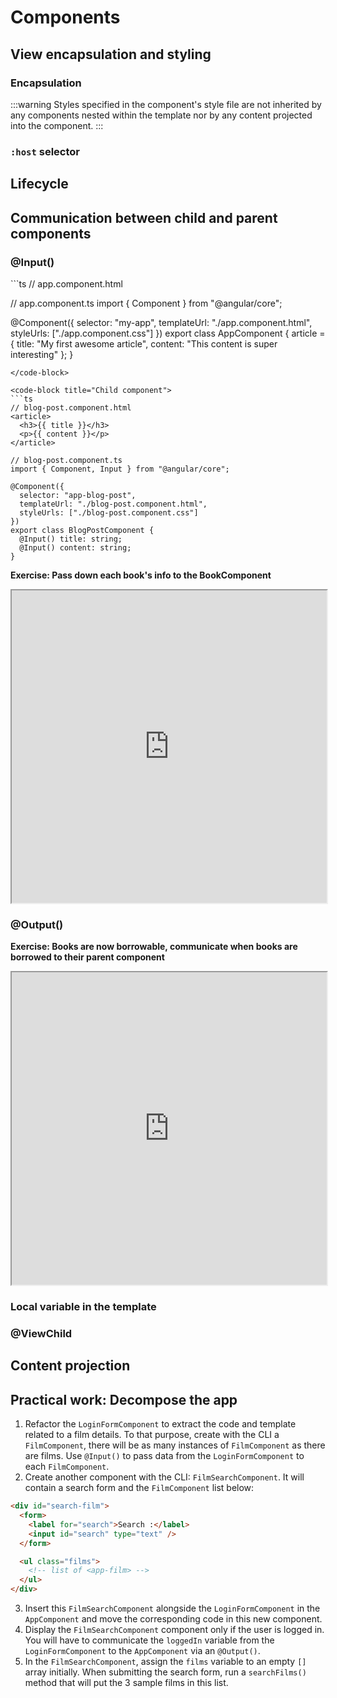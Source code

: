 # Components

## View encapsulation and styling

### Encapsulation

:::warning
Styles specified in the component's style file are not inherited by any components nested within the template nor by any content projected into the component.
:::

### `:host` selector

## Lifecycle

## Communication between child and parent components

### @Input()
<code-group>
<code-block title="Parent component">
```ts
// app.component.html
<app-blog-post [title]="article.title" [content]="article.content"><app-blog-post>

// app.component.ts
import { Component } from "@angular/core";

@Component({
  selector: "my-app",
  templateUrl: "./app.component.html",
  styleUrls: ["./app.component.css"]
})
export class AppComponent {
  article = {
    title: "My first awesome article",
    content: "This content is super interesting"
  };
}
```
</code-block>

<code-block title="Child component">
```ts
// blog-post.component.html
<article>
  <h3>{{ title }}</h3>
  <p>{{ content }}</p>
</article>

// blog-post.component.ts
import { Component, Input } from "@angular/core";

@Component({
  selector: "app-blog-post",
  templateUrl: "./blog-post.component.html",
  styleUrls: ["./blog-post.component.css"]
})
export class BlogPostComponent {
  @Input() title: string;
  @Input() content: string;
}
```
</code-block>
</code-group>

**Exercise: Pass down each book's info to the BookComponent**
<iframe height='500' width='100%' src="https://stackblitz.com/edit/angular-input-training?ctl=1&embed=1&file=src/app/book/book.component.ts&hideNavigation=1"></iframe>

### @Output()



**Exercise: Books are now borrowable, communicate when books are borrowed to their parent component**
<iframe height='500' width='100%' src="https://stackblitz.com/edit/angular-output-training?ctl=1&embed=1&file=src/app/book/book.component.html&hideNavigation=1"></iframe>

### Local variable in the template

### @ViewChild

## Content projection

## Practical work: Decompose the app
1. Refactor the `LoginFormComponent` to extract the code and template related to a film details. To that purpose, create with the CLI a `FilmComponent`, there will be as many instances of `FilmComponent` as there are films. Use `@Input()` to pass data from the `LoginFormComponent` to each `FilmComponent`.
2. Create another component with the CLI: `FilmSearchComponent`. It will contain a search form and the `FilmComponent` list below:

```html
<div id="search-film">
  <form>
    <label for="search">Search :</label>
    <input id="search" type="text" />
  </form>

  <ul class="films">
    <!-- list of <app-film> -->
  </ul>
</div>
```

3. Insert this `FilmSearchComponent` alongside the `LoginFormComponent` in the `AppComponent` and move the corresponding code in this new component.
4. Display the `FilmSearchComponent` component only if the user is logged in. You will have to communicate the `loggedIn` variable from the `LoginFormComponent` to the `AppComponent` via an `@Output()`.
5. In the `FilmSearchComponent`, assign the `films` variable to an empty `[]` array initially. When submitting the search form, run a `searchFilms()` method that will put the 3 sample films in this list.
